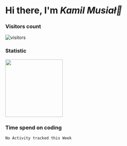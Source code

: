 <h1>Hi there, I'm <em> Kamil Musiał👋 </em></h1>

### Visitors count
![visitors](https://visitor-badge.glitch.me/badge?page_id=${kamio90}.${https://github.com/kamio90/kamio90})

### Statistic
<img height="180em" src="https://github-readme-stats.vercel.app/api?username=kamio90&show_icons=true&hide_border=true&&count_private=true&include_all_commits=true" />

### Time spend on coding
<!--START_SECTION:waka-->
```text
No Activity tracked this Week
```
<!--END_SECTION:waka-->

